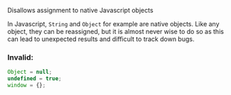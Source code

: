 Disallows assignment to native Javascript objects

In Javascript, `String` and `Object` for example are native objects.  Like any
object, they can be reassigned, but it is almost never wise to do so as this
can lead to unexpected results and difficult to track down bugs.

### Invalid:

```typescript
Object = null;
undefined = true;
window = {};
```
